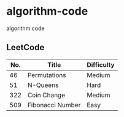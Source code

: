 # algorithm-code
algorithm code

## LeetCode

| No.  | Title | Difficulty |
| ---- | ----- | ---------- |
|   46 | Permutations | Medium |
|   51 | N-Queens | Hard |
|  322 | Coin Change | Medium |
|  509 | Fibonacci Number | Easy |